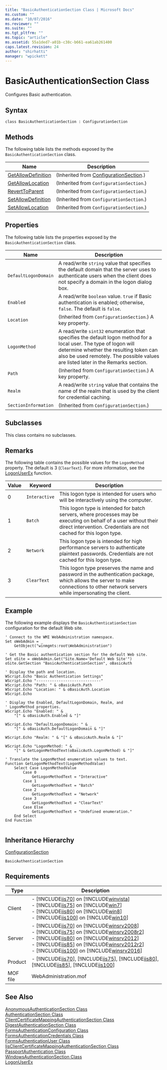 ```yaml
---
title: "BasicAuthenticationSection Class | Microsoft Docs"
ms.custom: ""
ms.date: "10/07/2016"
ms.reviewer: ""
ms.suite: ""
ms.tgt_pltfrm: ""
ms.topic: "article"
ms.assetid: 55a1ded7-a01b-c38c-b661-ea61ab261400
caps.latest.revision: 24
author: "shirhatti"
manager: "wpickett"
---
```

# BasicAuthenticationSection Class
Configures Basic authentication.  
  
## Syntax  
  
```vbs  
class BasicAuthenticationSection : ConfigurationSection  
```  
  
## Methods  
 The following table lists the methods exposed by the `BasicAuthenticationSection` class.  
  
|Name|Description|  
|----------|-----------------|  
|[GetAllowDefinition](../../reference/admin/configurationsection-getallowdefinition-method.md)|(Inherited from [ConfigurationSection](../../reference/admin/configurationsection-class1.md).)|  
|[GetAllowLocation](../../reference/admin/configurationsection-getallowlocation-method.md)|(Inherited from `ConfigurationSection`.)|  
|[RevertToParent](../../reference/admin/configurationsection-reverttoparent-method.md)|(Inherited from `ConfigurationSection`.)|  
|[SetAllowDefinition](../../reference/admin/configurationsection-setallowdefinition-method.md)|(Inherited from `ConfigurationSection`.)|  
|[SetAllowLocation](../../reference/admin/configurationsection-setallowlocation-method.md)|(Inherited from `ConfigurationSection`.)|  
  
## Properties  
 The following table lists the properties exposed by the `BasicAuthenticationSection` class.  
  
|Name|Description|  
|----------|-----------------|  
|`DefaultLogonDomain`|A read/write `string` value that specifies the default domain that the server uses to authenticate users when the client does not specify a domain in the logon dialog box.|  
|`Enabled`|A read/write `boolean` value. `true` if Basic authentication is enabled; otherwise, `false`. The default is `false`.|  
|`Location`|(Inherited from `ConfigurationSection`.) A key property.|  
|`LogonMethod`|A read/write `sint32` enumeration that specifies the default logon method for a local user. The type of logon will determine whether the resulting token can also be used remotely. The possible values are listed later in the Remarks section.|  
|`Path`|(Inherited from `ConfigurationSection`.) A key property.|  
|`Realm`|A read/write `string` value that contains the name of the realm that is used by the client for credential caching.|  
|`SectionInformation`|(Inherited from `ConfigurationSection`.)|  
  
## Subclasses  
 This class contains no subclasses.  
  
## Remarks  
 The following table contains the possible values for the `LogonMethod` property. The default is 3 (`ClearText`). For more information, see the [LogonUserEx](http://go.microsoft.com/fwlink/?LinkId=60074) function.  
  
|Value|Keyword|Description|  
|-----------|-------------|-----------------|  
|0|`Interactive`|This logon type is intended for users who will be interactively using the computer.|  
|1|`Batch`|This logon type is intended for batch servers, where processes may be executing on behalf of a user without their direct intervention. Credentials are not cached for this logon type.|  
|2|`Network`|This logon type is intended for high performance servers to authenticate plaintext passwords. Credentials are not cached for this logon type.|  
|3|`ClearText`|This logon type preserves the name and password in the authentication package, which allows the server to make connections to other network servers while impersonating the client.|  
  
## Example  
 The following example displays the `BasicAuthenticationSection` configuration for the default Web site.  
  
```  
' Connect to the WMI WebAdministration namespace.  
Set oWebAdmin = _  
    GetObject("winmgmts:root\WebAdministration")  
  
' Get the Basic authentication section for the default Web site.  
Set oSite = oWebAdmin.Get("Site.Name='Default Web Site'")  
oSite.GetSection "BasicAuthenticationSection", oBasicAuth  
  
' Display the path and location.  
WScript.Echo "Basic Authentication Settings"  
WScript.Echo "-----------------------------"  
WScript.Echo "Path: " & oBasicAuth.Path  
WScript.Echo "Location: " & oBasicAuth.Location  
WScript.Echo   
  
' Display the Enabled, DefaultLogonDomain, Realm, and   
' LogonMethod properties.  
WScript.Echo "Enabled: " & _  
    "[" & oBasicAuth.Enabled & "]"  
  
WScript.Echo "DefaultLogonDomain: " & _  
    "[" & oBasicAuth.DefaultLogonDomain & "]"  
  
WScript.Echo "Realm: " & "[" & oBasicAuth.Realm & "]"  
  
WScript.Echo "LogonMethod: " &  _  
    "[" & GetLogonMethodText(oBasicAuth.LogonMethod) & "]"  
  
' Translate the LogonMethod enumeration values to text.  
Function GetLogonMethodText(LogonMethodValue)  
    Select Case LogonMethodValue  
        Case 0  
            GetLogonMethodText = "Interactive"  
        Case 1  
            GetLogonMethodText = "Batch"  
        Case 2  
            GetLogonMethodText = "Network"  
        Case 3  
            GetLogonMethodText = "ClearText"  
        Case Else  
            GetLogonMethodText = "Undefined enumeration."  
    End Select  
End Function  
  
```  
  
## Inheritance Hierarchy  
 [ConfigurationSection](../../reference/admin/configurationsection-class1.md)  
  
 `BasicAuthenticationSection`  
  
## Requirements  
  
|Type|Description|  
|----------|-----------------|  
|Client|-   [!INCLUDE[iis70](../../reference/admin/includes/iis70-md.md)] on [!INCLUDE[winvista](../../reference/admin/includes/winvista-md.md)]<br />-   [!INCLUDE[iis75](../../reference/admin/includes/iis75-md.md)] on [!INCLUDE[win7](../../reference/admin/includes/win7-md.md)]<br />-   [!INCLUDE[iis80](../../reference/admin/includes/iis80-md.md)] on [!INCLUDE[win8](../../reference/admin/includes/win8-md.md)]<br />-   [!INCLUDE[iis100](../../reference/admin/includes/iis100-md.md)] on [!INCLUDE[win10](../../reference/admin/includes/win10-md.md)]|  
|Server|-   [!INCLUDE[iis70](../../reference/admin/includes/iis70-md.md)] on [!INCLUDE[winsrv2008](../../reference/admin/includes/winsrv2008-md.md)]<br />-   [!INCLUDE[iis75](../../reference/admin/includes/iis75-md.md)] on [!INCLUDE[winsrv2008r2](../../reference/admin/includes/winsrv2008r2-md.md)]<br />-   [!INCLUDE[iis80](../../reference/admin/includes/iis80-md.md)] on [!INCLUDE[winsrv2012](../../reference/admin/includes/winsrv2012-md.md)]<br />-   [!INCLUDE[iis85](../../reference/admin/includes/iis85-md.md)] on [!INCLUDE[winsrv2012r2](../../reference/admin/includes/winsrv2012r2-md.md)]<br />-   [!INCLUDE[iis100](../../reference/admin/includes/iis100-md.md)] on [!INCLUDE[winsrv2016](../../reference/admin/includes/winsrv2016-md.md)]|  
|Product|-   [!INCLUDE[iis70](../../reference/admin/includes/iis70-md.md)], [!INCLUDE[iis75](../../reference/admin/includes/iis75-md.md)], [!INCLUDE[iis80](../../reference/admin/includes/iis80-md.md)], [!INCLUDE[iis85](../../reference/admin/includes/iis85-md.md)], [!INCLUDE[iis100](../../reference/admin/includes/iis100-md.md)]|  
|MOF file|WebAdministration.mof|  
  
## See Also  
 [AnonymousAuthenticationSection Class](../../reference/admin/anonymousauthenticationsection-class1.md)   
 [AuthenticationSection Class](../../reference/admin/authenticationsection-class1.md)   
 [ClientCertificateMappingAuthenticationSection Class](../../reference/admin/clientcertificatemappingauthenticationsection-class.md)   
 [DigestAuthenticationSection Class](../../reference/admin/digestauthenticationsection-class.md)   
 [FormsAuthenticationConfiguration Class](../../reference/admin/formsauthenticationconfiguration-class.md)   
 [FormsAuthenticationCredentials Class](../../reference/admin/formsauthenticationcredentials-class.md)   
 [FormsAuthenticationUser Class](../../reference/admin/formsauthenticationuser-class.md)   
 [IisClientCertificateMappingAuthenticationSection Class](../../reference/admin/iisclientcertificatemappingauthenticationsection-class.md)   
 [PassportAuthentication Class](../../reference/admin/passportauthentication-class.md)   
 [WindowsAuthenticationSection Class](../../reference/admin/windowsauthenticationsection-class.md)   
 [LogonUserEx](http://go.microsoft.com/fwlink/?LinkId=60074)